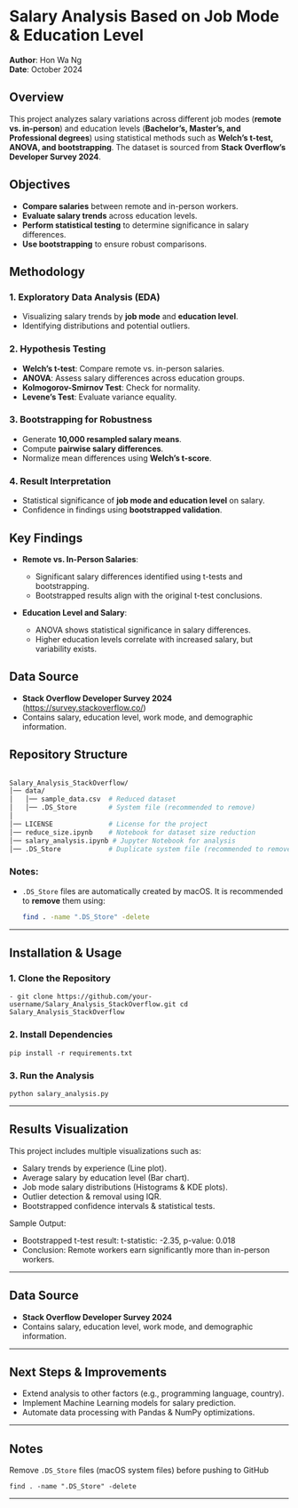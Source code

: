 # Salary Analysis Based on Job Mode & Education Level

**Author**: Hon Wa Ng\
**Date**: October 2024  

## Overview

This project analyzes salary variations across different job modes (**remote vs. in-person**) and education levels (**Bachelor’s, Master’s, and Professional degrees**) using statistical methods such as **Welch’s t-test, ANOVA, and bootstrapping**. The dataset is sourced from **Stack Overflow’s Developer Survey 2024**.

## Objectives

- **Compare salaries** between remote and in-person workers.
- **Evaluate salary trends** across education levels.
- **Perform statistical testing** to determine significance in salary differences.
- **Use bootstrapping** to ensure robust comparisons.

## Methodology

### 1. Exploratory Data Analysis (EDA)
- Visualizing salary trends by **job mode** and **education level**.
- Identifying distributions and potential outliers.

### 2. Hypothesis Testing
- **Welch’s t-test**: Compare remote vs. in-person salaries.
- **ANOVA**: Assess salary differences across education groups.
- **Kolmogorov-Smirnov Test**: Check for normality.
- **Levene’s Test**: Evaluate variance equality.

### 3. Bootstrapping for Robustness
- Generate **10,000 resampled salary means**.
- Compute **pairwise salary differences**.
- Normalize mean differences using **Welch’s t-score**.

### 4. Result Interpretation
- Statistical significance of **job mode and education level** on salary.
- Confidence in findings using **bootstrapped validation**.

## Key Findings

- **Remote vs. In-Person Salaries**:
  - Significant salary differences identified using t-tests and bootstrapping.
  - Bootstrapped results align with the original t-test conclusions.

- **Education Level and Salary**:
  - ANOVA shows statistical significance in salary differences.
  - Higher education levels correlate with increased salary, but variability exists.

## Data Source

- **Stack Overflow Developer Survey 2024** (https://survey.stackoverflow.co/)
- Contains salary, education level, work mode, and demographic information.

## Repository Structure
```bash

Salary_Analysis_StackOverflow/
│── data/
│   │── sample_data.csv  # Reduced dataset
│   │── .DS_Store        # System file (recommended to remove)
│
│── LICENSE              # License for the project
│── reduce_size.ipynb    # Notebook for dataset size reduction
│── salary_analysis.ipynb # Jupyter Notebook for analysis
│── .DS_Store            # Duplicate system file (recommended to remove)

```

### Notes:
- `.DS_Store` files are automatically created by macOS. It is recommended to **remove** them using:
  ```sh
  find . -name ".DS_Store" -delete


---

## Installation & Usage

### 1. Clone the Repository
```
- git clone https://github.com/your-username/Salary_Analysis_StackOverflow.git cd Salary_Analysis_StackOverflow
```

### 2. Install Dependencies
```
pip install -r requirements.txt

```

### 3. Run the Analysis
```
python salary_analysis.py
```


---

## Results Visualization

This project includes multiple visualizations such as:
- Salary trends by experience (Line plot).
- Average salary by education level (Bar chart).
- Job mode salary distributions (Histograms & KDE plots).
- Outlier detection & removal using IQR.
- Bootstrapped confidence intervals & statistical tests.

Sample Output:
- Bootstrapped t-test result: t-statistic: -2.35, p-value: 0.018
- Conclusion: Remote workers earn significantly more than in-person workers.


---

## Data Source

- **Stack Overflow Developer Survey 2024**
- Contains salary, education level, work mode, and demographic information.

---

## Next Steps & Improvements

- Extend analysis to other factors (e.g., programming language, country).
- Implement Machine Learning models for salary prediction.
- Automate data processing with Pandas & NumPy optimizations.

---

## Notes

Remove `.DS_Store` files (macOS system files) before pushing to GitHub  

```
find . -name ".DS_Store" -delete
```

---

